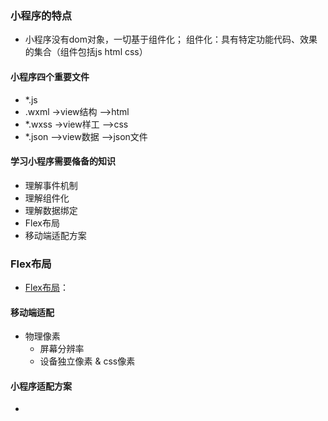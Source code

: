 ### 小程序的特点
* 小程序没有dom对象，一切基于组件化； 组件化：具有特定功能代码、效果的集合（组件包括js html css）

#### 小程序四个重要文件
*  *.js
*  .wxml ->view结构 -->html
*  *.wxss ->view样工 -->css
*  *.json  -->view数据  -->json文件

#### 学习小程序需要偹备的知识
* 理解事件机制
* 理解组件化
* 理解数据绑定
* Flex布局
* 移动端适配方案

### Flex布局
* [Flex布局](https://www.runoob.com/w3cnote/flex-grammar.html?_t=1556972205)：

####  移动端适配
* 物理像素
	* 屏幕分辨率
	* 设备独立像素 & css像素 	

#### 小程序适配方案
*  